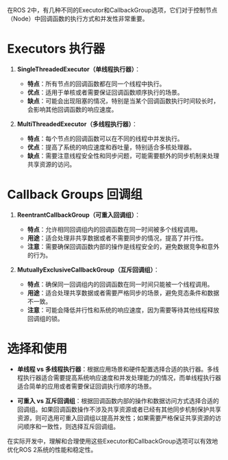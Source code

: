在ROS 2中，有几种不同的Executor和CallbackGroup选项，它们对于控制节点（Node）中回调函数的执行方式和并发性非常重要。

# Executors 执行器

1. **SingleThreadedExecutor（单线程执行器）**：
   - **特点**：所有节点的回调函数都在同一个线程中执行。
   - **优点**：适用于单核或者需要保证回调函数顺序执行的场景。
   - **缺点**：可能会出现阻塞的情况，特别是当某个回调函数执行时间较长时，会影响其他回调函数的响应速度。

2. **MultiThreadedExecutor（多线程执行器）**：
   - **特点**：每个节点的回调函数可以在不同的线程中并发执行。
   - **优点**：提高了系统的响应速度和吞吐量，特别适合多核处理器。
   - **缺点**：需要注意线程安全性和同步问题，可能需要额外的同步机制来处理共享资源的访问。

# Callback Groups 回调组

1. **ReentrantCallbackGroup（可重入回调组）**：
   - **特点**：允许相同回调组内的回调函数在同一时间被多个线程调用。
   - **用途**：适合处理非共享数据或者不需要同步的情况，提高了并行性。
   - **注意**：需要确保回调函数内部的操作是线程安全的，避免数据竞争和意外的行为。

2. **MutuallyExclusiveCallbackGroup（互斥回调组）**：
   - **特点**：确保同一回调组内的回调函数在同一时间只能被一个线程调用。
   - **用途**：适合处理共享数据或者需要严格同步的场景，避免竞态条件和数据不一致。
   - **注意**：可能会降低并行性和系统的响应速度，因为需要等待其他线程释放回调组的锁。

# 选择和使用

- **单线程 vs 多线程执行器**：根据应用场景和硬件配置选择合适的执行器。多线程执行器适合需要提高系统响应速度和并发处理能力的情况，而单线程执行器适合简单的应用或者需要保证回调执行顺序的场景。
  
- **可重入 vs 互斥回调组**：根据回调函数内部的操作和数据访问方式选择合适的回调组。如果回调函数操作不涉及共享资源或者已经有其他同步机制保护共享资源，则可选用可重入回调组以提高并发性；如果需要严格保证共享资源的访问顺序和一致性，则选择互斥回调组。

在实际开发中，理解和合理使用这些Executor和CallbackGroup选项可以有效地优化ROS 2系统的性能和稳定性。